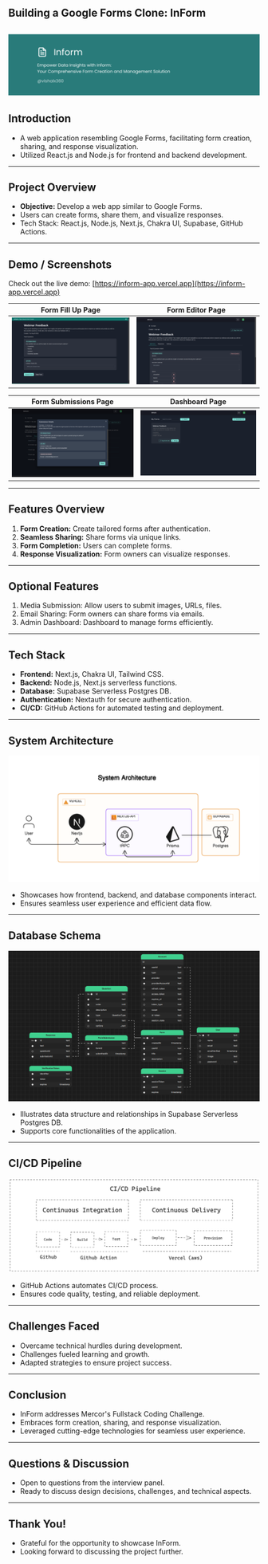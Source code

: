 ## Building a Google Forms Clone: InForm

## ![InForm Poster](./public/diagrams/poster.png)

## Introduction

- A web application resembling Google Forms, facilitating form creation, sharing, and response visualization.
- Utilized React.js and Node.js for frontend and backend development.

---

## Project Overview

- **Objective:** Develop a web app similar to Google Forms.
- Users can create forms, share them, and visualize responses.
- Tech Stack: React.js, Node.js, Next.js, Chakra UI, Supabase, GitHub Actions.

---

## Demo / Screenshots

Check out the live demo: [https://inform-app.vercel.app](https://inform-app.vercel.app)

|                    Form Fill Up Page                     |                    Form Editor Page                    |
| :------------------------------------------------------: | :----------------------------------------------------: |
| ![Form Fill Up Page](./public/diagrams/FillFormPage.png) | ![Form Editor Page](./public/diagrams/FormManager.png) |

|                    Form Submissions Page                    |                   Dashboard Page                   |
| :---------------------------------------------------------: | :------------------------------------------------: |
| ![Form Submissions Page](./public/diagrams/Submissions.png) | ![Dashboard Page](./public/diagrams/dashboard.png) |

<!-- Include screenshots and GIFs for live demo -->
<!-- Make sure to visually present form creation, sharing, response visualization, and optional features -->

---

## Features Overview

1. **Form Creation:** Create tailored forms after authentication.
2. **Seamless Sharing:** Share forms via unique links.
3. **Form Completion:** Users can complete forms.
4. **Response Visualization:** Form owners can visualize responses.

---

## Optional Features

1. Media Submission: Allow users to submit images, URLs, files.
2. Email Sharing: Form owners can share forms via emails.
3. Admin Dashboard: Dashboard to manage forms efficiently.

---

## Tech Stack

- **Frontend:** Next.js, Chakra UI, Tailwind CSS.
- **Backend:** Node.js, Next.js serverless functions.
- **Database:** Supabase Serverless Postgres DB.
- **Authentication:** Nextauth for secure authentication.
- **CI/CD:** GitHub Actions for automated testing and deployment.

---

## System Architecture

![System Architecture](./public/diagrams/system-arch.png)

- Showcases how frontend, backend, and database components interact.
- Ensures seamless user experience and efficient data flow.

---

## Database Schema

![Database Schema](./public/diagrams/db-schema.png)

- Illustrates data structure and relationships in Supabase Serverless Postgres DB.
- Supports core functionalities of the application.

---

## CI/CD Pipeline

![CI/CD Pipeline](./public/diagrams/ci-cd.png)

- GitHub Actions automates CI/CD process.
- Ensures code quality, testing, and reliable deployment.

---

## Challenges Faced

- Overcame technical hurdles during development.
- Challenges fueled learning and growth.
- Adapted strategies to ensure project success.

---

## Conclusion

- InForm addresses Mercor's Fullstack Coding Challenge.
- Embraces form creation, sharing, and response visualization.
- Leveraged cutting-edge technologies for seamless user experience.

---

## Questions & Discussion

- Open to questions from the interview panel.
- Ready to discuss design decisions, challenges, and technical aspects.

---

## Thank You!

- Grateful for the opportunity to showcase InForm.
- Looking forward to discussing the project further.
